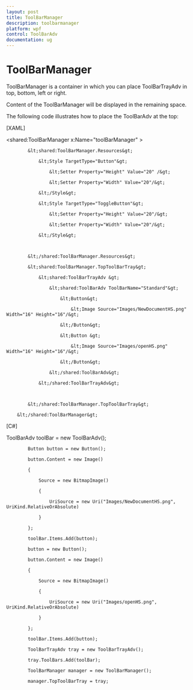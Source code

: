 ```yaml
---
layout: post
title: ToolBarManager
description: toolbarmanager
platform: wpf
control: ToolBarAdv
documentation: ug
---
```


# ToolBarManager

ToolBarManager is a container in which you can place ToolBarTrayAdv in top, bottom, left or right.

Content of the ToolBarManager will be displayed in the remaining space. 

The following code illustrates how to place the ToolBarAdv at the top:



[XAML]



&lt;shared:ToolBarManager x:Name="toolBarManager" &gt; 

            &lt;shared:ToolBarManager.Resources&gt;

                &lt;Style TargetType="Button"&gt;

                    &lt;Setter Property="Height" Value="20" /&gt;

                    &lt;Setter Property="Width" Value="20"/&gt;

                &lt;/Style&gt;

                &lt;Style TargetType="ToggleButton"&gt;

                    &lt;Setter Property="Height" Value="20"/&gt;

                    &lt;Setter Property="Width" Value="20"/&gt;

                &lt;/Style&gt;



            &lt;/shared:ToolBarManager.Resources&gt;

            &lt;shared:ToolBarManager.TopToolBarTray&gt;

                &lt;shared:ToolBarTrayAdv &gt;

                    &lt;shared:ToolBarAdv ToolBarName="Standard"&gt;

                        &lt;Button&gt;

                            &lt;Image Source="Images/NewDocumentHS.png" Width="16" Height="16"/&gt;

                        &lt;/Button&gt;

                        &lt;Button &gt;

                            &lt;Image Source="Images/openHS.png"  Width="16" Height="16"/&gt;

                        &lt;/Button&gt;

                    &lt;/shared:ToolBarAdv&gt;

                &lt;/shared:ToolBarTrayAdv&gt;



            &lt;/shared:ToolBarManager.TopToolBarTray&gt;

        &lt;/shared:ToolBarManager&gt;





[C#]



ToolBarAdv toolBar = new ToolBarAdv();

            Button button = new Button();

            button.Content = new Image()

            {

                Source = new BitmapImage()

                {

                    UriSource = new Uri("Images/NewDocumentHS.png", UriKind.RelativeOrAbsolute)

                }

            };

            toolBar.Items.Add(button);

            button = new Button();

            button.Content = new Image()

            {

                Source = new BitmapImage()

                {

                    UriSource = new Uri("Images/openHS.png", UriKind.RelativeOrAbsolute)

                }

            };

            toolBar.Items.Add(button);

            ToolBarTrayAdv tray = new ToolBarTrayAdv();

            tray.ToolBars.Add(toolBar);

            ToolBarManager manager = new ToolBarManager();

            manager.TopToolBarTray = tray;






